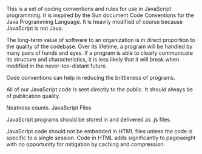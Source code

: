 This is a set of coding conventions and rules for use in JavaScript programming. It is inspired by the Sun document Code Conventions for the Java Programming Language. It is heavily modified of course because JavaScript is not Java.

The long-term value of software to an organization is in direct proportion to the quality of the codebase. Over its lifetime, a program will be handled by many pairs of hands and eyes. If a program is able to clearly communicate its structure and characteristics, it is less likely that it will break when modified in the never-too-distant future.

Code conventions can help in reducing the brittleness of programs.

All of our JavaScript code is sent directly to the public. It should always be of publication quality.

Neatness counts.
JavaScript Files

JavaScript programs should be stored in and delivered as .js files.

JavaScript code should not be embedded in HTML files unless the code is specific to a single session. Code in HTML adds significantly to pageweight with no opportunity for mitigation by caching and compression.

<script src=filename.js> tags should be placed as late in the body as possible. This reduces the effects of delays imposed by script loading on other page components. There is no need to use the language or type attributes. It is the server, not the script tag, that determines the MIME type.
Indentation

The unit of indentation is four spaces. Use of tabs should be avoided because (as of this writing in the 21st Century) there still is not a standard for the placement of tabstops. The use of spaces can produce a larger filesize, but the size is not significant over local networks, and the difference is eliminated by minification.
Line Length

Avoid lines longer than 80 characters. When a statement will not fit on a single line, it may be necessary to break it. Place the break after an operator, ideally after a comma. A break after an operator decreases the likelihood that a copy-paste error will be masked by semicolon insertion. The next line should be indented 8 spaces.
Comments

Be generous with comments. It is useful to leave information that will be read at a later time by people (possibly yourself) who will need to understand what you have done. The comments should be well-written and clear, just like the code they are annotating. An occasional nugget of humor might be appreciated. Frustrations and resentments will not.

It is important that comments be kept up-to-date. Erroneous comments can make programs even harder to read and understand.

Make comments meaningful. Focus on what is not immediately visible. Don't waste the reader's time with stuff like

i = 0; // Set i to zero.

Generally use line comments. Save block comments for formal documentation and for commenting out.
Variable Declarations

All variables should be declared before used. JavaScript does not require this, but doing so makes the program easier to read and makes it easier to detect undeclared variables that may become implied globals. Implied global variables should never be used.

The var statements should be the first statements in the function body.

It is preferred that each variable be given its own line and comment. They should be listed in alphabetical order.

var currentEntry, // currently selected table entry
    level = 0,    // indentation level
    size;         // size of table

JavaScript does not have block scope, so defining variables in blocks can confuse programmers who are experienced with other C family languages. Define all variables at the top of the function.

Use of global variables should be minimized. Implied global variables should never be used.
Function Declarations

All functions should be declared before they are used. Inner functions should follow the var statement. This helps make it clear what variables are included in its scope.

There should be no space between the name of a function and the ( (left parenthesis) of its parameter list. There should be one space between the ) (right parenthesis) and the { (left curly brace) that begins the statement body. The body itself is indented four spaces. The } (right curly brace) is aligned with the line containing the beginning of the declaration of the function.

function outer(c, d) {
    var e = c * d;

    function inner(a, b) {
        return (e * a) + b;
    }

    return inner(0, 1);
}

This convention works well with JavaScript because in JavaScript, functions and object literals can be placed anywhere that an expression is allowed. It provides the best readability with inline functions and complex structures.

function getElementsByClassName(className) {
    var results = [];
    walkTheDOM(document.body, function (node) {
        var a;                  // array of class names
        var c = node.className; // the node's classname
        var i;                  // loop counter

       // If the node has a class name, then split it into a list of simple names.
       // If any of them match the requested name, then append the node to the set of results.
        if (c) {
            a = c.split(' ');
            for (i = 0; i < a.length; i += 1) {
                if (a[i] === className) {
                    results.push(node);
                    break;
                }
            }
        }
    });
    return results;
}

If a function literal is anonymous, there should be one space between the word function and the ( (left parenthesis). If the space is omited, then it can appear that the function's name is function, which is an incorrect reading.

div.onclick = function (e) {
    return false;
};

that = {
    method: function () {
        return this.datum;
    },
    datum: 0
};

Use of global functions should be minimized.

When a function is to be invoked immediately, the entire invocation expression should be wrapped in parents so that it is clear that the value being produced is the result of the function and not the function itself.

var collection = (function () {
    var keys = [], values = [];

    return {
        get: function (key) {
            var at = keys.indexOf(key);
            if (at >= 0) {
                return values[at];
            }
        },
        set: function (key, value) {
            var at = keys.indexOf(key);
            if (at < 0) {
                at = keys.length;
            }
            keys[at] = key;
            values[at] = value;
        },
        remove: function (key) {
            var at = keys.indexOf(key);
            if (at >= 0) {
                keys.splice(at, 1);
                values.splice(at, 1);
            }
        }
    };
}());

Names

Names should be formed from the 26 upper and lower case letters (A .. Z, a .. z), the 10 digits (0 .. 9), and _ (underbar). Avoid use of international characters because they may not read well or be understood everywhere. Do not use $ (dollar sign) or \ (backslash) in names.

Do not use _ (underbar) as the first character of a name. It is sometimes used to indicate privacy, but it does not actually provide privacy. If privacy is important, use the forms that provide private members. Avoid conventions that demonstrate a lack of competence.

Most variables and functions should start with a lower case letter.

Constructor functions which must be used with the new prefix should start with a capital letter. JavaScript issues neither a compile-time warning nor a run-time warning if a required new is omitted. Bad things can happen if new is not used, so the capitalization convention is the only defense we have.

Global variables should be in all caps. (JavaScript does not have macros or constants, so there isn't much point in using all caps to signify features that JavaScript doesn't have.)
Statements
Simple Statements

Each line should contain at most one statement. Put a ; (semicolon) at the end of every simple statement. Note that an assignment statement which is assigning a function literal or object literal is still an assignment statement and must end with a semicolon.

JavaScript allows any expression to be used as a statement. This can mask some errors, particularly in the presence of semicolon insertion. The only expressions that should be used as statements are assignments and invocations.
Compound Statements

Compound statements are statements that contain lists of statements enclosed in { } (curly braces).

The enclosed statements should be indented four more spaces. The { (left curly brace) should be at the end of the line that begins the compound statement. The } (right curly brace) should begin a line and be indented to align with the beginning of the line containing the matching { (left curly brace). Braces should be used around all statements, even single statements, when they are part of a control structure, such as an if or for statement. This makes it easier to add statements without accidentally introducing bugs. Labels

Statement labels are optional. Only these statements should be labeled: while, do, for, switch.
return Statement

A return statement with a value should not use ( ) (parentheses) around the value. The return value expression must start on the same line as the return keyword in order to avoid semicolon insertion.
if Statement

The if class of statements should have the following form:

if (condition) {
    statements
}

if (condition) {
    statements
} else {
    statements
}

if (condition) {
    statements
} else if (condition) {
    statements
} else {
    statements
}

for Statement

A for class of statements should have the following form:

for (initialization; condition; update) {
    statements
}

for (variable in object) {
    if (filter) {
        statements
    } 
}

The first form should be used with arrays and with loops of a predeterminable number of iterations.

The second form should be used with objects. Be aware that members that are added to the prototype of the object will be included in the enumeration. It is wise to program defensively by using the hasOwnProperty method to distinguish the true members of the object:

for (variable in object) {
    if (object.hasOwnProperty(variable)) {
        statements
    } 
}

while Statement

A while statement should have the following form:

while (condition) {
    statements
}

do Statement

A do statement should have the following form:

do {
    statements
} while (condition);

Unlike the other compound statements, the do statement always ends with a ; (semicolon).
switch Statement

A switch statement should have the following form:

switch (expression) {
case expression:
    statements
default:
    statements
}

Each case is aligned with the switch. This avoids over-indentation.

Each group of statements (except the default) should end with break, return, or throw. Do not fall through.
try Statement

The try class of statements should have the following form:

try {
    statements
} catch (variable) {
    statements
}

try {
    statements
} catch (variable) {
    statements
} finally {
    statements
}

continue Statement

Avoid use of the continue statement. It tends to obscure the control flow of the function.
with Statement

The with statement should not be used.
Whitespace

Blank lines improve readability by setting off sections of code that are logically related.

Blank spaces should be used in the following circumstances:

A keyword followed by ( (left parenthesis) should be separated by a space.

while (true) {

A blank space should not be used between a function value and its ( (left parenthesis). This helps to distinguish between keywords and function invocations. All binary operators except . (period) and ( (left parenthesis) and [ (left bracket) should be separated from their operands by a space. No space should separate a unary operator and its operand except when the operator is a word such as typeof. Each ; (semicolon) in the control part of a for statement should be followed with a space. Whitespace should follow every , (comma). Bonus Suggestions
{} and []

Use {} instead of new Object(). Use [] instead of new Array().

Use arrays when the member names would be sequential integers. Use objects when the member names are arbitrary strings or names.
, (comma) Operator

Avoid the use of the comma operator except for very disciplined use in the control part of for statements. (This does not apply to the comma separator, which is used in object literals, array literals, var statements, and parameter lists.)
Block Scope

In JavaScript blocks do not have scope. Only functions have scope. Do not use blocks except as required by the compound statements.
Assignment Expressions

Avoid doing assignments in the condition part of if and while statements.

Is

if (a = b) {

a correct statement? Or was

if (a == b) {

intended? Avoid constructs that cannot easily be determined to be correct.
=== and !== Operators.

It is almost always better to use the === and !== operators. The == and != operators do type coercion. In particular, do not use == to compare against falsy values.
Confusing Pluses and Minuses

Be careful to not follow a + with + or ++. This pattern can be confusing. Insert parents between them to make your intention clear.

total = subtotal + +myInput.value;

is better written as

total = subtotal + (+myInput.value);

so that the + + is not misread as ++.
eval is Evil

The eval function is the most misused feature of JavaScript. Avoid it.

eval has aliases. Do not use the Function constructor. Do not pass strings to setTimeout or setInterval.

(forked from http://javascript.crockford.com/code.html)
@MorganMoss
Add heading text
Add bold text, <Ctrl+b>
Add italic text, <Ctrl+i>
Add a quote, <Ctrl+Shift+.>
Add code, <Ctrl+e>
Add a link, <Ctrl+k>
Add a bulleted list, <Ctrl+Shift+8>
Add a numbered list, <Ctrl+Shift+7>
Add a task list, <Ctrl+Shift+l>
Directly mention a user or team
Reference an issue or pull request
Attach files by dragging & dropping, selecting or pasting them.
Styling with Markdown is supported
Footer
© 2023 GitHub, Inc.
Footer navigation

    Terms
    Privacy
    Security
    Status
    Docs
    Contact GitHub
    Pricing
    API
    Training
    Blog
    About

